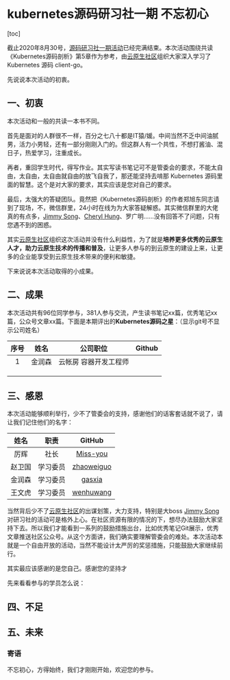 # kubernetes源码研习社一期  不忘初心



[toc]

截止2020年8月30号，[源码研习社一期活动](https://github.com/cloudnativeto/sig-k8s-source-code/issues/8)已经完满结束。本次活动围绕共读《Kubernetes源码剖析》第5章作为参考，由[云原生社区](https://cloudnative.to/)组织大家深入学习了 Kubernetes 源码 client-go。

先说说本次活动的初衷。

## 一、初衷

本次活动和一般的共读一本书不同。

首先是面对的人群很不一样，百分之七八十都是IT猿/媛。中间当然不乏中间油腻男，活力小男轻，还有一部分刚刚入门的。但这群人有一个共性，不想打酱油、混日子，热爱学习，注重成长。

再者，重回学生时代，得写作业。其实写读书笔记可不是管委会的要求，不能太自由，太自由，太自由就自由的放飞自我了，那还能坚持去啃那 Kubernetes 源码里面的智慧。这个是对大家的要求，其实应该是您对自己的要求。

最后，太强大的答疑团队。竟然把《Kubernetes源码剖析》的作者郑旭东同志请到了现场，不，微信群里，24小时在线为为大家答疑解惑。其实微信群里的大佬真的有点多，[Jimmy Song](https://github.com/rootsongjc)、[Cheryl Hung](https://cloudnative.to/team/)、罗广明……没有回答不了问题，只有您遇不到的困惑。

其实[云原生社区](https://cloudnative.to/)组织这次活动并没有什么利益性，为了就是**培养更多优秀的云原生人才，助力云原生技术的传播和普及**，让更多人参与的到云原生的建设上来，让更多的企业能享受到云原生技术带来的便利和敏捷。

下来说说本次活动取得的小成果。

## 二、成果

本次活动共有96位同学参与，381人参与交流，产生读书笔记xx篇，优秀笔记xx篇，公众号文章xx篇。下面是本期评出的**Kubernetes源码之星**：（显示git号不显示公司姓名）

| 序号 | **姓名** |     **公司职位**      | Github |
| :--: | :------: | :-------------------: | :----: |
|  1   |  金润森  | 云帐房 容器开发工程师 |        |
|      |          |                       |        |
|      |          |                       |        |
|      |          |                       |        |

## 三、感恩

本次活动能够顺利举行，少不了管委会的支持，感谢他们的话客套话就不说了，请让我们记住他们的名字：

|  姓名  |   职责   |                   GitHub                    |
| :----: | :------: | :-----------------------------------------: |
|  厉辉  |   社长   |   [Miss-you](https://github.com/Miss-you)   |
| 赵卫国 | 学习委员 | [zhaoweiguo](https://github.com/zhaoweiguo) |
| 金润森 | 学习委员 |     [gasxia](https://github.com/gasxia)     |
| 王文虎 | 学习委员 |  [wenhuwang](https://github.com/wenhuwang)  |

当然背后少不了[云原生社区](https://cloudnative.to/)的出谋划策，大力支持，特别是大boss [Jimmy Song ](https://github.com/rootsongjc)对研习社的活动可是格外上心。在社区资源有限的情况的下，想尽办法鼓励大家坚持下去。所以我们才能看到一系列的鼓励措施出台，比如优秀笔记Git展示，优秀文章推送社区公众号。从这个方面讲，我们确实要理解管委会的难处。本次活动本就是一个自由开放的活动，当然不能设计太严厉的奖惩措施，只能鼓励大家继续前行。

其实最应该感谢的是您自己。感谢您的坚持才

先来看看参与的学员怎么说：

## 四、不足

## 五、未来



### 寄语

不忘初心，方得始终，我们才刚刚开始，欢迎您的参与。

